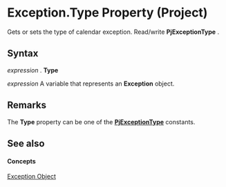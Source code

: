 
# Exception.Type Property (Project)

Gets or sets the type of calendar exception. Read/write  **PjExceptionType** .


## Syntax

 _expression_ . **Type**

 _expression_ A variable that represents an **Exception** object.


## Remarks

The  **Type** property can be one of the **[PjExceptionType](416764be-d734-e5cd-f269-2f21551a7599.md)** constants.


## See also


#### Concepts


[Exception Object](105372cd-2e8b-0fd0-f565-0a75c907a40a.md)
